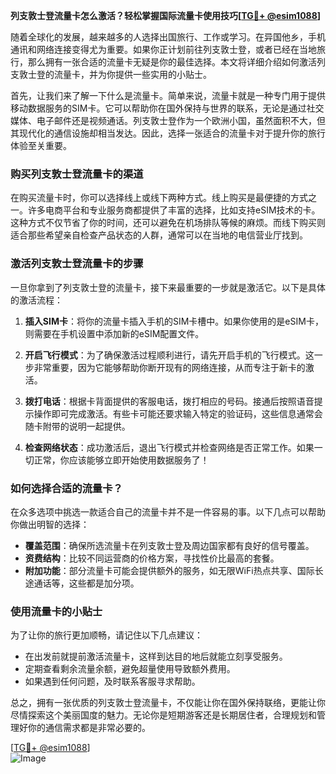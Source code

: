 **列支敦士登流量卡怎么激活？轻松掌握国际流量卡使用技巧[[TG💪+ @esim1088](https://t.me/s/esim1088)]**

随着全球化的发展，越来越多的人选择出国旅行、工作或学习。在异国他乡，手机通讯和网络连接变得尤为重要。如果你正计划前往列支敦士登，或者已经在当地旅行，那么拥有一张合适的流量卡无疑是你的最佳选择。本文将详细介绍如何激活列支敦士登的流量卡，并为你提供一些实用的小贴士。

首先，让我们来了解一下什么是流量卡。简单来说，流量卡就是一种专门用于提供移动数据服务的SIM卡。它可以帮助你在国外保持与世界的联系，无论是通过社交媒体、电子邮件还是视频通话。列支敦士登作为一个欧洲小国，虽然面积不大，但其现代化的通信设施却相当发达。因此，选择一张适合的流量卡对于提升你的旅行体验至关重要。

### **购买列支敦士登流量卡的渠道**

在购买流量卡时，你可以选择线上或线下两种方式。线上购买是最便捷的方式之一。许多电商平台和专业服务商都提供了丰富的选择，比如支持eSIM技术的卡。这种方式不仅节省了你的时间，还可以避免在机场排队等候的麻烦。而线下购买则适合那些希望亲自检查产品状态的人群，通常可以在当地的电信营业厅找到。

### **激活列支敦士登流量卡的步骤**

一旦你拿到了列支敦士登的流量卡，接下来最重要的一步就是激活它。以下是具体的激活流程：

1. **插入SIM卡**：将你的流量卡插入手机的SIM卡槽中。如果你使用的是eSIM卡，则需要在手机设置中添加新的eSIM配置文件。
   
2. **开启飞行模式**：为了确保激活过程顺利进行，请先开启手机的飞行模式。这一步非常重要，因为它能够帮助你断开现有的网络连接，从而专注于新卡的激活。

3. **拨打电话**：根据卡背面提供的客服电话，拨打相应的号码。接通后按照语音提示操作即可完成激活。有些卡可能还要求输入特定的验证码，这些信息通常会随卡附带的说明一起提供。

4. **检查网络状态**：成功激活后，退出飞行模式并检查网络是否正常工作。如果一切正常，你应该能够立即开始使用数据服务了！

### **如何选择合适的流量卡？**

在众多选项中挑选一款适合自己的流量卡并不是一件容易的事。以下几点可以帮助你做出明智的选择：

- **覆盖范围**：确保所选流量卡在列支敦士登及周边国家都有良好的信号覆盖。
- **资费结构**：比较不同运营商的价格方案，寻找性价比最高的套餐。
- **附加功能**：部分流量卡可能会提供额外的服务，如无限WiFi热点共享、国际长途通话等，这些都是加分项。

### **使用流量卡的小贴士**

为了让你的旅行更加顺畅，请记住以下几点建议：

- 在出发前就提前激活流量卡，这样到达目的地后就能立刻享受服务。
- 定期查看剩余流量余额，避免超量使用导致额外费用。
- 如果遇到任何问题，及时联系客服寻求帮助。

总之，拥有一张优质的列支敦士登流量卡，不仅能让你在国外保持联络，更能让你尽情探索这个美丽国度的魅力。无论你是短期游客还是长期居住者，合理规划和管理好你的通信需求都是非常必要的。

[[TG💪+ @esim1088](https://t.me/s/esim1088)]  
![Image](https://i.postimg.cc/4NQfJmqS/Snipaste-2025-05-13-00-14-12.png)